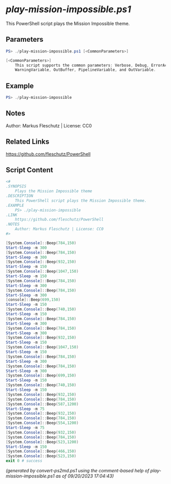 *play-mission-impossible.ps1*
================

This PowerShell script plays the Mission Impossible theme.

Parameters
----------
```powershell
PS> ./play-mission-impossible.ps1 [<CommonParameters>]

[<CommonParameters>]
    This script supports the common parameters: Verbose, Debug, ErrorAction, ErrorVariable, WarningAction, 
    WarningVariable, OutBuffer, PipelineVariable, and OutVariable.
```

Example
-------
```powershell
PS> ./play-mission-impossible

```

Notes
-----
Author: Markus Fleschutz | License: CC0

Related Links
-------------
https://github.com/fleschutz/PowerShell

Script Content
--------------
```powershell
<#
.SYNOPSIS
	Plays the Mission Impossible theme
.DESCRIPTION
	This PowerShell script plays the Mission Impossible theme.
.EXAMPLE
	PS> ./play-mission-impossible
.LINK
	https://github.com/fleschutz/PowerShell
.NOTES
	Author: Markus Fleschutz | License: CC0
#>

[System.Console]::Beep(784,150)
Start-Sleep -m 300
[System.Console]::Beep(784,150)
Start-Sleep -m 300
[System.Console]::Beep(932,150)
Start-Sleep -m 150
[System.Console]::Beep(1047,150)
Start-Sleep -m 150
[System.Console]::Beep(784,150)
Start-Sleep -m 300
[System.Console]::Beep(784,150)
Start-Sleep -m 300
[console]::Beep(699,150)
Start-Sleep -m 150
[System.Console]::Beep(740,150)
Start-Sleep -m 150
[System.Console]::Beep(784,150)
Start-Sleep -m 300
[System.Console]::Beep(784,150)
Start-Sleep -m 300
[System.Console]::Beep(932,150)
Start-Sleep -m 150
[System.Console]::Beep(1047,150)
Start-Sleep -m 150
[System.Console]::Beep(784,150)
Start-Sleep -m 300
[System.Console]::Beep(784,150)
Start-Sleep -m 300
[System.Console]::Beep(699,150)
Start-Sleep -m 150
[System.Console]::Beep(740,150)
Start-Sleep -m 150
[System.Console]::Beep(932,150)
[System.Console]::Beep(784,150)
[System.Console]::Beep(587,1200)
Start-Sleep -m 75
[System.Console]::Beep(932,150)
[System.Console]::Beep(784,150)
[System.Console]::Beep(554,1200)
Start-Sleep -m 75
[System.Console]::Beep(932,150)
[System.Console]::Beep(784,150)
[System.Console]::Beep(523,1200)
Start-Sleep -m 150
[System.Console]::Beep(466,150)
[System.Console]::Beep(523,150)
exit 0 # success
```

*(generated by convert-ps2md.ps1 using the comment-based help of play-mission-impossible.ps1 as of 09/20/2023 17:04:43)*
